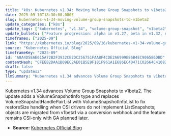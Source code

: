 ```yaml
---
title: "k8s: Kubernetes v1.34: Moving Volume Group Snapshots to v1beta2"
date: 2025-09-16T18:30:00.000Z
slug: kubernetes-v1-34-moving-volume-group-snapshots-to-v1beta2
update_categories: ["k8s"]
update_tags: ["kubernetes", "v1.34", "volume-group-snapshot", "v1beta2", "CSI", "csi-snapshotter", "storage", "SIG-Storage"]
update_bullets: ["Feature progression: alpha in v1.27, beta in v1.32, now v1beta2 in v1.34.", "Purpose: create crash-consistent snapshots for a group of PVCs (grouped by a label selector) and restore them as a set.", "CSI-only: volume group snapshots require a CSI volume driver.", "Problem addressed: restoreSize was not set for individual VolumeSnapshots/Contents when CSI drivers lack ListSnapshots support.", "API changes in v1beta2: adds VolumeSnapshotInfo struct and replaces VolumeSnapshotHandlePairList with VolumeSnapshotInfoList in VolumeGroupSnapshotContentStatus.", "Population: VolumeSnapshotInfoList is populated by the csi-snapshotter sidecar using the CSI CreateVolumeGroupSnapshotResponse (CreateVolumeGroupSnapshot RPC).", "Migration: existing v1beta1 objects are converted to v1beta2 via a conversion webhook.", "Next steps: adoption and feedback will determine timing for promoting the feature to GA.", "Get involved: design spec, code repo, CSI docs available; SIG Storage and the Data Protection WG welcome contributors."]
timeframes: ["2025-09"]
link: "https://kubernetes.io/blog/2025/09/16/kubernetes-v1-34-volume-group-snapshot-beta-2/"
source: "Kubernetes Official Blog"
timeframeKey: "2025-09"
id: "A8A4D5EAE615A72B2F3932CE2DC256751FAA8F4CDE2A6999E86B4EC906586DBD"
contentHash: "CFEEB2DAA1B09EC2AE01B5E9F181F961A1E686EC40471C02664C410829E1BAFA"
draft: false
type: "updates2"
llmSummary: "Kubernetes v1.34 advances Volume Group Snapshots to v1beta2. The update adds a VolumeSnapshotInfo type and replaces VolumeSnapshotHandlePairList with VolumeSnapshotInfoList to fix restoreSize handling when CSI drivers do not implement ListSnapshots; objects are migrated from v1beta1 via a conversion webhook and the feature remains CSI-only with GA planned later."
---
```


Kubernetes v1.34 advances Volume Group Snapshots to v1beta2. The update adds a VolumeSnapshotInfo type and replaces VolumeSnapshotHandlePairList with VolumeSnapshotInfoList to fix restoreSize handling when CSI drivers do not implement ListSnapshots; objects are migrated from v1beta1 via a conversion webhook and the feature remains CSI-only with GA planned later.

- **Source:** [Kubernetes Official Blog](https://kubernetes.io/blog/2025/09/16/kubernetes-v1-34-volume-group-snapshot-beta-2/)
